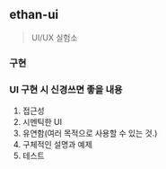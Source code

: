 ## ethan-ui

> UI/UX 실험소

### 구현

### UI 구현 시 신경쓰면 좋을 내용

1. 접근성
2. 시멘틱한 UI
3. 유연함(여러 목적으로 사용할 수 있는 것.)
4. 구체적인 설명과 예제
5. 테스트

